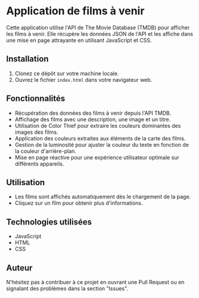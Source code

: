 # Application de films à venir

Cette application utilise l'API de The Movie Database (TMDB) pour afficher les films à venir. Elle récupère les données JSON de l'API et les affiche dans une mise en page attrayante en utilisant JavaScript et CSS.

## Installation

1. Clonez ce dépôt sur votre machine locale.
2. Ouvrez le fichier `index.html` dans votre navigateur web.

## Fonctionnalités

-   Récupération des données des films à venir depuis l'API TMDB.
-   Affichage des films avec une description, une image et un titre.
-   Utilisation de Color Thief pour extraire les couleurs dominantes des images des films.
-   Application des couleurs extraites aux éléments de la carte des films.
-   Gestion de la luminosité pour ajuster la couleur du texte en fonction de la couleur d'arrière-plan.
-   Mise en page réactive pour une expérience utilisateur optimale sur différents appareils.

## Utilisation

-   Les films sont affichés automatiquement dès le chargement de la page.
-   Cliquez sur un film pour obtenir plus d'informations.

## Technologies utilisées

-   JavaScript
-   HTML
-   CSS

## Auteur

N'hésitez pas à contribuer à ce projet en ouvrant une Pull Request ou en signalant des problèmes dans la section "Issues".
